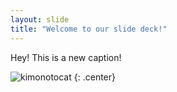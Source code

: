 ```yaml
---
layout: slide
title: "Welcome to our slide deck!"
---
```


Hey! This is a new caption!

![kimonotocat](https://octodex.github.com/images/kimonotocat.png)
{: .center}
